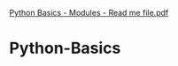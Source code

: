[Python Basics - Modules - Read me file.pdf](https://github.com/SaritaPhD/Python-Basics/files/10975940/Python.Basics.-.Modules.-.Read.me.file.pdf)
# Python-Basics
